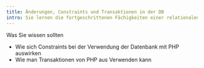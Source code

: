 ```yaml
---
title: Änderungen, Constraints und Transaktionen in der DB
intro: Sie lernen die fortgeschrittenen Fächigkeiten einer relationalen Datenbank kennen.
---
```


Was Sie wissen sollten

* Wie sich Constraints bei der Verwendung der Datenbank mit PHP auswirken
* Wie man Transaktionen von PHP aus Verwenden kann

